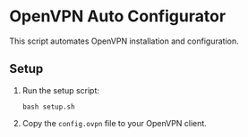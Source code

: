 # OpenVPN Auto Configurator

This script automates OpenVPN installation and configuration.

## Setup
1. Run the setup script:
   ```
   bash setup.sh
   ```
2. Copy the `config.ovpn` file to your OpenVPN client.
